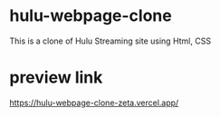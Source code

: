 # hulu-webpage-clone
This is a clone of Hulu Streaming site using Html, CSS
# preview link
https://hulu-webpage-clone-zeta.vercel.app/
